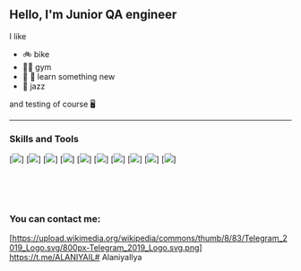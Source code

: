## Hello, I'm Junior QA engineer

I like
* :bike:   bike
* :weight_lifting_woman:   gym
* :book: :mag_right:   learn something new
* :saxophone:   jazz

and testing of course   :desktop_computer:

---
### Skills and Tools
[<image src=https://raw.githubusercontent.com/github/explore/80688e429a7d4ef2fca1e82350fe8e3517d3494d/topics/html/html.png>]
[<image src=https://raw.githubusercontent.com/github/explore/80688e429a7d4ef2fca1e82350fe8e3517d3494d/topics/css/css.png>]
[<image src=https://media.proglib.io/wp-uploads/2017/02/download.png>]
[<image src=https://upload.wikimedia.org/wikipedia/ru/thumb/3/39/Java_logo.svg/1200px-Java_logo.svg.png>]
[<image src=https://images.credly.com/images/1d00cba3-b482-410c-a507-26d58e77f1db/Artboard_Copy_16.png>]
[<image src=https://www.itsdelta.ru/upload/iblock/d41/d4164c9d28b9e2c11e347b5e477ab831.png>]
[<image src=https://raw.githubusercontent.com/github/explore/80688e429a7d4ef2fca1e82350fe8e3517d3494d/topics/git/git.png>]
[<image src=https://raw.githubusercontent.com/github/explore/868696fc547869eb5de5add3b3695abdd43bb9dc/topics/macos/macos.png>]
[<image src=https://raw.githubusercontent.com/github/explore/d92924b1d925bb134e308bd29c9de6c302ed3beb/topics/terminal/terminal.png>]
[<image src=https://raw.githubusercontent.com/github/explore/379d49236d826364be968345e0a085d044108cff/topics/windows/windows.png>]

<br />
<br />
<br />

### You can contact me:
[https://upload.wikimedia.org/wikipedia/commons/thumb/2/21/VK.com-logo.svg/640px-VK.com-logo.svg.png]: https://vk.com/feed 
[https://upload.wikimedia.org/wikipedia/commons/thumb/8/83/Telegram_2019_Logo.svg/800px-Telegram_2019_Logo.svg.png] https://t.me/ALANIYAIL# AlaniyaIlya
